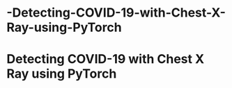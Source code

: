 # -Detecting-COVID-19-with-Chest-X-Ray-using-PyTorch
# Detecting COVID-19 with Chest X Ray using PyTorch
